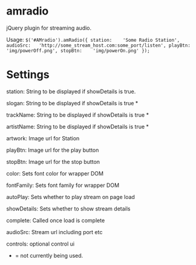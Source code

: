 amradio
========
jQuery plugin for streaming audio.

Usage:
	```
    $('#AMradio').amRadio({
					station: 	'Some Radio Station',
					audioSrc: 	'http://some_stream_host.com:some_port/listen',
					playBtn: 	'img/powerOff.png',
            		stopBtn: 	'img/powerOn.png'
    });
    ```

Settings
========

station: String to be displayed if showDetails is true.

slogan: String to be displayed if showDetails is true *

trackName: String to be displayed if showDetails is true *

artistName: String to be displayed if showDetails is true *

artwork: Image url for Station 

playBtn: Image url for the play button

stopBtn: Image url for the stop button

color: Sets font color for wrapper DOM

fontFamily: Sets font family for wrapper DOM

autoPlay: Sets whether to play stream on page load

showDetails: Sets whether to show stream details

complete: Called once load is complete

audioSrc: Stream url including port etc

controls: optional control ui

* = not currently being used.